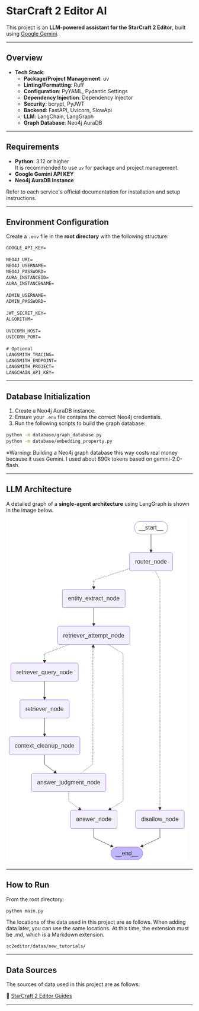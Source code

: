 # StarCraft 2 Editor AI

This project is an **LLM-powered assistant for the StarCraft 2 Editor**, built using [Google Gemini](https://ai.google.dev).

---

## Overview

* **Tech Stack**:
  * **Package/Project Management**: uv
  * **Linting/Formatting**: Ruff
  * **Configuration**: PyYAML, Pydantic Settings
  * **Dependency Injection**: Dependency Injector
  * **Security**: bcrypt, PyJWT
  * **Backend**: FastAPI, Uvicorn, SlowApi
  * **LLM**: LangChain, LangGraph
  * **Graph Database**: Neo4j AuraDB

---

## Requirements

* **Python**: 3.12 or higher  
  It is recommended to use `uv` for package and project management.
* **Google Gemini API KEY**
* **Neo4j AuraDB Instance**

Refer to each service's official documentation for installation and setup instructions.

---

## Environment Configuration

Create a `.env` file in the **root directory** with the following structure:

```env
GOOGLE_API_KEY=

NEO4J_URI=
NEO4J_USERNAME=
NEO4J_PASSWORD=
AURA_INSTANCEID=
AURA_INSTANCENAME=

ADMIN_USERNAME=
ADMIN_PASSWORD=

JWT_SECRET_KEY=
ALGORITHM=

UVICORN_HOST=
UVICORN_PORT=

# Optional
LANGSMITH_TRACING=
LANGSMITH_ENDPOINT=
LANGSMITH_PROJECT=
LANGCHAIN_API_KEY=
```

---

## Database Initialization

1. Create a Neo4j AuraDB instance.
2. Ensure your `.env` file contains the correct Neo4j credentials.
3. Run the following scripts to build the graph database:

```bash
python -m database/graph_database.py
python -m database/embedding_property.py
```

※Warning: Building a Neo4j graph database this way costs real money because it uses Gemini. I used about 890k tokens based on gemini-2.0-flash.

---

## LLM Architecture

A detailed graph of a **single-agent architecture** using LangGraph is shown in the image below.

![LLM Architecture](./graph.png)

---

## How to Run

From the root directory:

```bash
python main.py
```

The locations of the data used in this project are as follows. When adding data later, you can use the same locations.
At this time, the extension must be .md, which is a Markdown extension.

```
sc2editor/datas/new_tutorials/
```

---

## Data Sources

The sources of data used in this project are as follows:

🔗 [StarCraft 2 Editor Guides](https://s2editor-guides.readthedocs.io/)

---